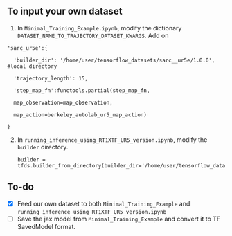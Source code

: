 ## To input your own dataset

1. In ```Minimal_Training_Example.ipynb```, modify the dictionary ```DATASET_NAME_TO_TRAJECTORY_DATASET_KWARGS```. Add on

```
'sarc_ur5e':{ 

  'builder_dir': '/home/user/tensorflow_datasets/sarc__ur5e/1.0.0', #local directory 

  'trajectory_length': 15, 

  'step_map_fn':functools.partial(step_map_fn, 

  map_observation=map_observation, 

  map_action=berkeley_autolab_ur5_map_action) 

} 
```
2. In ```running_inference_using_RT1XTF_UR5_version.ipynb```, modify the ```builder``` directory.

    ```
   builder = tfds.builder_from_directory(builder_dir='/home/user/tensorflow_datasets/sarc__ur5e/1.0.0')
    ``` 

 


## To-do
- [x] Feed our own dataset to both ```Minimal_Training_Example``` and ```running_inference_using_RT1XTF_UR5_version.ipynb```
- [ ] Save the jax model from ```Minimal_Training_Example``` and convert it to TF SavedModel format.

